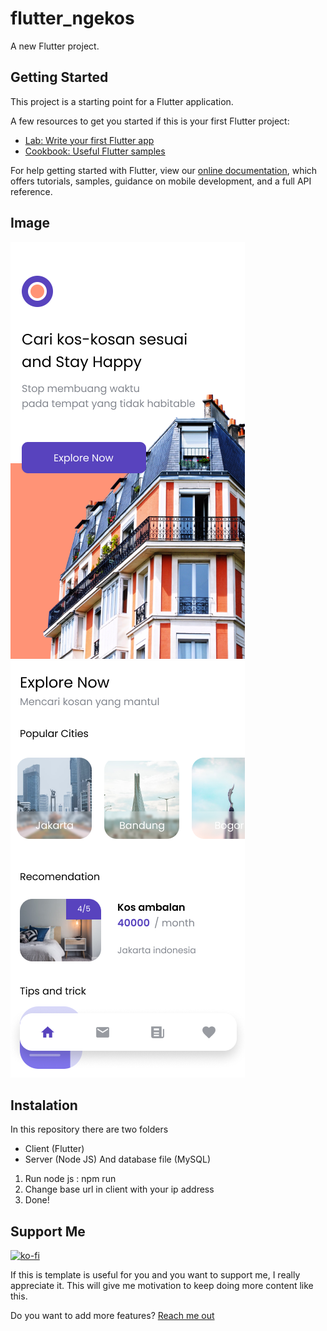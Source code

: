 # flutter_ngekos

A new Flutter project.

## Getting Started

This project is a starting point for a Flutter application.

A few resources to get you started if this is your first Flutter project:

- [Lab: Write your first Flutter app](https://flutter.dev/docs/get-started/codelab)
- [Cookbook: Useful Flutter samples](https://flutter.dev/docs/cookbook)

For help getting started with Flutter, view our
[online documentation](https://flutter.dev/docs), which offers tutorials,
samples, guidance on mobile development, and a full API reference.

## Image
![Overview](https://raw.githubusercontent.com/reven-erlangga/ngekos/master/image/Overview.png "Overview")
![Homepage](https://raw.githubusercontent.com/reven-erlangga/ngekos/master/image/Homepage.png "Homepage")

## Instalation

In this repository there are two folders
- Client (Flutter)
- Server (Node JS)
And database file (MySQL)

1. Run node js : npm run
2. Change base url in client with your ip address
3. Done!

## Support Me
[![ko-fi](https://ko-fi.com/img/githubbutton_sm.svg)](https://ko-fi.com/R5R27Z8R8)

If this is template is useful for you and you want to support me, I really appreciate it. 
This will give me motivation to keep doing more content like this.

Do you want to add more features? [Reach me out](https://reven-erlangga.carrd.co/)